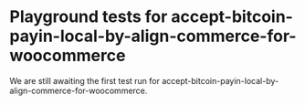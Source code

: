 # Playground tests for accept-bitcoin-payin-local-by-align-commerce-for-woocommerce
We are still awaiting the first test run for accept-bitcoin-payin-local-by-align-commerce-for-woocommerce.
